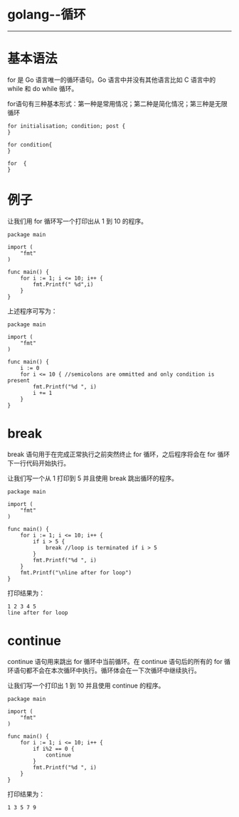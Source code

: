 ﻿# golang--循环
---

# 基本语法
for 是 Go 语言唯一的循环语句。Go 语言中并没有其他语言比如 C 语言中的 while 和 do while 循环。

for语句有三种基本形式：第一种是常用情况；第二种是简化情况；第三种是无限循环
```
for initialisation; condition; post {  
}
```
```
for condition{  
}
```
```
for  {  
}
```


# 例子
让我们用 for 循环写一个打印出从 1 到 10 的程序。
```
package main

import (  
    "fmt"
)

func main() {  
    for i := 1; i <= 10; i++ {
        fmt.Printf(" %d",i)
    }
}
```
上述程序可写为：
```
package main

import (  
    "fmt"
)

func main() {  
    i := 0
    for i <= 10 { //semicolons are ommitted and only condition is present
        fmt.Printf("%d ", i)
        i += 1
    }
}
```

# break
break 语句用于在完成正常执行之前突然终止 for 循环，之后程序将会在 for 循环下一行代码开始执行。

让我们写一个从 1 打印到 5 并且使用 break 跳出循环的程序。
```
package main

import (  
    "fmt"
)

func main() {  
    for i := 1; i <= 10; i++ {
        if i > 5 {
            break //loop is terminated if i > 5
        }
        fmt.Printf("%d ", i)
    }
    fmt.Printf("\nline after for loop")
}
```
打印结果为：
```
1 2 3 4 5  
line after for loop
```

# continue
continue 语句用来跳出 for 循环中当前循环。在 continue 语句后的所有的 for 循环语句都不会在本次循环中执行。循环体会在一下次循环中继续执行。

让我们写一个打印出 1 到 10 并且使用 continue 的程序。
```
package main

import (  
    "fmt"
)

func main() {  
    for i := 1; i <= 10; i++ {
        if i%2 == 0 {
            continue
        }
        fmt.Printf("%d ", i)
    }
}
```
打印结果为：
```
1 3 5 7 9
```
